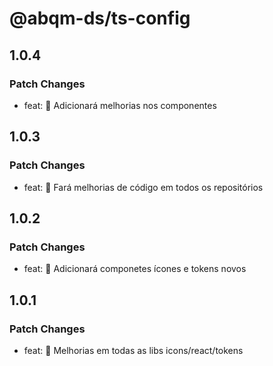 # @abqm-ds/ts-config

## 1.0.4

### Patch Changes

- feat: 🎸 Adicionará melhorias nos componentes

## 1.0.3

### Patch Changes

- feat: 🎸 Fará melhorias de código em todos os repositórios

## 1.0.2

### Patch Changes

- feat: 🎸 Adicionará componetes ícones e tokens novos

## 1.0.1

### Patch Changes

- feat: 🎸 Melhorias em todas as libs icons/react/tokens
